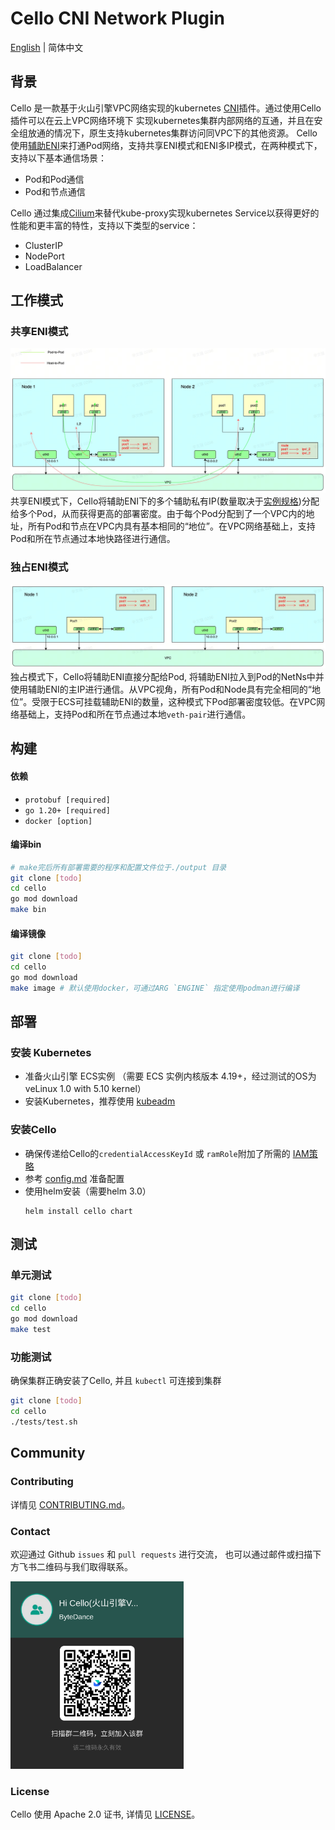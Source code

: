 # Cello CNI Network Plugin
[English](./README.md) | 简体中文

## 背景
Cello 是一款基于火山引擎VPC网络实现的kubernetes [CNI]插件。通过使用Cello插件可以在云上VPC网络环境下
实现kubernetes集群内部网络的互通，并且在安全组放通的情况下，原生支持kubernetes集群访问同VPC下的其他资源。
Cello使用[辅助ENI]来打通Pod网络，支持共享ENI模式和ENI多IP模式，在两种模式下，支持以下基本通信场景：
* Pod和Pod通信
* Pod和节点通信


Cello 通过集成[Cilium]来替代kube-proxy实现kubernetes Service以获得更好的性能和更丰富的特性，支持以下类型的service：
* ClusterIP
* NodePort
* LoadBalancer

## 工作模式
### 共享ENI模式
![eniip_ipvlan](docs/images/eniip_ipvlan.jpg)
共享ENI模式下，Cello将辅助ENI下的多个辅助私有IP(数量取决于[实例规格])分配给多个Pod，从而获得更高的部署密度。由于每个Pod分配到了一个VPC内的地址，所有Pod和节点在VPC内具有基本相同的“地位”。在VPC网络基础上，支持Pod和所在节点通过本地快路径进行通信。

### 独占ENI模式
![eni](docs/images/eni.jpg)
独占模式下，Cello将辅助ENI直接分配给Pod, 将辅助ENI拉入到Pod的NetNs中并使用辅助ENI的主IP进行通信。从VPC视角，所有Pod和Node具有完全相同的“地位”。受限于ECS可挂载辅助ENI的数量，这种模式下Pod部署密度较低。在VPC网络基础上，支持Pod和所在节点通过本地`veth-pair`进行通信。

## 构建
#### 依赖
- `protobuf [required]`
- `go 1.20+ [required]`
- `docker [option] `

#### 编译bin
```bash
# make完后所有部署需要的程序和配置文件位于./output 目录
git clone [todo]
cd cello
go mod download
make bin
```

#### 编译镜像
```bash
git clone [todo]
cd cello
go mod download
make image # 默认使用docker，可通过ARG `ENGINE` 指定使用podman进行编译
```

## 部署
### 安装 Kubernetes
* 准备火山引擎 ECS实例 （需要 ECS 实例内核版本 4.19+，经过测试的OS为veLinux 1.0 with 5.10 kernel）
* 安装Kubernetes，推荐使用 [kubeadm]

### 安装Cello
* 确保传递给Cello的`credentialAccessKeyId` 或 `ramRole`附加了所需的 [IAM策略](docs/iam-policy.md)
* 参考 [config.md](docs/config.md) 准备配置
* 使用helm安装（需要helm 3.0）
    ```shell
    helm install cello chart
    ```

## 测试
### 单元测试
```bash
git clone [todo]
cd cello
go mod download
make test
```
### 功能测试
确保集群正确安装了Cello, 并且 `kubectl` 可连接到集群
```bash
git clone [todo]
cd cello
./tests/test.sh
```

## Community
### Contributing
详情见 [CONTRIBUTING.md](./CONTRIBUTING.md)。

### Contact
欢迎通过 Github `issues` 和 `pull requests` 进行交流， 也可以通过邮件或扫描下方飞书二维码与我们取得联系。  

<img alt="feishu" height="300" src="./docs/images/feishu.png"/>


### License
Cello 使用 Apache 2.0 证书, 详情见 [LICENSE](./LICENSE)。


[CNI]: https://www.cni.dev/
[辅助ENI]: https://www.volcengine.com/docs/6401/68940#%E7%BD%91%E5%8D%A1
[Cilium]: https://cilium.io/
[实例规格]: https://www.volcengine.com/docs/6396/70840
[kubeadm]: https://kubernetes.io/docs/setup/production-environment/tools/kubeadm/create-cluster-kubeadm/

